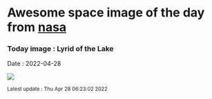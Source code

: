 
# Awesome space image of the day from [nasa](https://api.nasa.gov/)

### Today image : Lyrid of the Lake

Date : 2022-04-28

![](https://apod.nasa.gov/apod/image/2204/LyridoverChinaJeffDai1024.jpg)

<small>Latest update : Thu Apr 28 06:23:02 2022</small>


